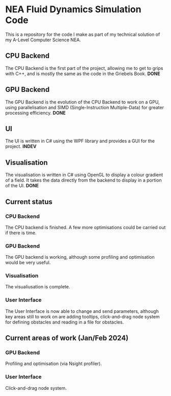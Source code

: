 # NEA Fluid Dynamics Simulation Code
This is a repository for the code I make as part of my technical solution of my A-Level Computer Science NEA.

## CPU Backend
The CPU Backend is the first part of the project, allowing me to get to grips with C++, and is mostly the same as the code in the Griebels Book. **DONE**

## GPU Backend
The GPU Backend is the evolution of the CPU Backend to work on a GPU, using parallelisation and SIMD (Single-Instruction Multiple-Data) for greater processing efficiency. **DONE**

## UI
The UI is written in C# using the WPF library and provides a GUI for the project. **INDEV**

## Visualisation
The visualisation is written in C# using OpenGL to display a colour gradient of a field. It takes the data directly from the backend to display in a portion of the UI. **DONE**

## Current status
### CPU Backend
The CPU backend is finished. A few more optimisations could be carried out if there is time.

### GPU Backend
The GPU backend is working, although some profiling and optimisation would be very useful.

### Visualisation
The visualiusation is complete.

### User Interface
The User Interface is now able to change and send parameters, although key areas still to work on are adding tooltips, click-and-drag node system for defining obstacles and reading in a file for obstacles.

## Current areas of work (Jan/Feb 2024)
### GPU Backend
Profiling and optimisation (via Nsight profiler).

### User Interface
Click-and-drag node system.
